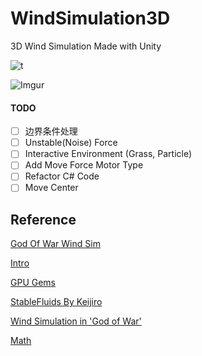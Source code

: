 # WindSimulation3D

3D Wind Simulation Made with Unity

![t](https://i.imgur.com/0QtgCm4m.gif)

![Imgur](https://i.imgur.com/iVrayFB.png)

#### TODO

- [ ] 边界条件处理 
- [ ] Unstable(Noise) Force
- [ ] Interactive Environment (Grass, Particle)
- [ ] Add Move Force Motor Type
- [ ] Refactor C# Code
- [ ] Move Center

## Reference

[God Of War Wind Sim](https://www.bilibili.com/video/av60091567)

[Intro](https://www.youtube.com/watch?v=qsYE1wMEMPA&t=2s)

[GPU Gems](https://developer.nvidia.com/gpugems/gpugems/part-vi-beyond-triangles/chapter-38-fast-fluid-dynamics-simulation-gpu)

[StableFluids By Keijiro](https://github.com/Yogioo/StableFluids)

[ Wind Simulation in 'God of War'](https://www.gdcvault.com/play/1026404/Wind-Simulation-in-God-of)

[Math](https://www.bilibili.com/video/BV1kX4y1u7GJ)

